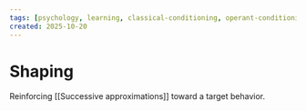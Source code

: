 ```yaml
---
tags: [psychology, learning, classical-conditioning, operant-conditioning, observational-learning, cognition]
created: 2025-10-20
---
```

# Shaping

Reinforcing [[Successive approximations]] toward a target behavior.
